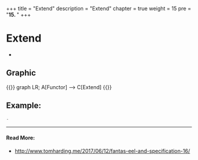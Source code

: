 +++
title = "Extend"
description = "Extend"
chapter = true
weight = 15
pre = "<b>15. </b>"
+++

# Extend
-

## Graphic
{{<mermaid align="center">}}
graph LR;
    A[Functor] --> C[Extend]
{{</mermaid>}}

## Example:
```js
-
```

---
#### Read More:
- http://www.tomharding.me/2017/06/12/fantas-eel-and-specification-16/
